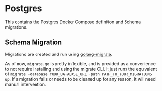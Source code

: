 # Postgres

This contains the Postgres Docker Compose definition and Schema migrations.

## Schema Migration

Migrations are created and run using [golang-migrate](https://github.com/golang-migrate/migrate).

As of now, `migrate.go` is pretty inflexible, and is provided as a convenience to not require installing and using the migrate CLI. It just runs the equivalent of `migrate -database YOUR_DATABASE_URL -path PATH_TO_YOUR_MIGRATIONS up`. If a migration fails or needs to be cleaned up for any reason, it will need manual intervention.
